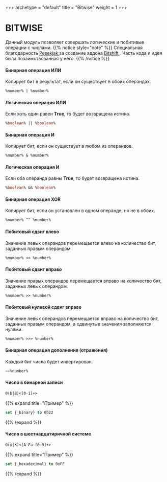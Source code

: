+++
archetype = "default"
title = "Bitwise"
weight = 1
+++
# BITWISE
Данный модуль позволяет совершать логические и побитивые операции с числами.
{{% notice style="note" %}}
Специальная благодарность [Pesekjak <i class="fas fa-link"></i>](https://github.com/Pesekjak) за создание аддона [Bitshift <i class="fas fa-link"></i>](https://github.com/Pesekjak/Bitshift). Часть кода и идея была позаимствованная у него.
{{% /notice %}}

#### Бинарная операция **ИЛИ**
Копирует бит в результат, если он существует в обоих операндах.
```vb
%number% | %number%
```

#### Логическая операция **ИЛИ**
Если хоть один равен **True**, то будет возвращена истина.
```vb
%boolean% || %boolean%
```

#### Бинарная операция **И**
Копирует бит, если он существует в любом из операндов.
```vb
%number% & %number%
```

#### Логическая операция **И**
Если оба операнда равны **True**, то будет возвращена истина.
```vb
%boolean% && %boolean%
```

#### Бинарная операция **XOR**
Копирует бит, если он установлен в одном операнде, но не в обоих.
```vb
%number% ^^ %number%
```

#### Побитовый сдвиг влево
Значение левых операндов перемещается влево на количество бит, заданных правым операндом.
```vb
%number% << %number%
```

#### Побитовый сдвиг вправо
Значение правых операндов перемещается вправо на количество бит, заданных левых операндом.
```vb
%number% >> %number%
```

#### Побитовый нулевой сдвиг вправо
Значение левых операндов перемещается вправо на количество бит, заданных правым операндом, а сдвинутые значения заполняются нулями.
```vb
%number% >>> %number%
```

#### Бинарная операция дополнения (отражения)
Каждый бит числа будет инвертирован.
```vb
~~%number% 
```

#### Число в бинарной записи
```vb
0(b|B)<[0-1]+>
```
{{% expand title="Пример" %}}
```vb
set {_binary} to 0b22
```
{{% /expand %}}
#### Число в шестнадцатиричной системе
```vb
0(x|X)<[A-Fa-f0-9]+>
```
{{% expand title="Пример" %}}
```vb
set {_hexadecimal} to 0xFF
```
{{% /expand %}}


